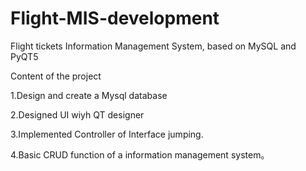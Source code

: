 # Flight-MIS-development
Flight tickets Information Management System, based on MySQL and PyQT5

Content of the project

1.Design and create a Mysql database

2.Designed UI  wiyh QT designer

3.Implemented Controller of Interface jumping.

4.Basic CRUD function of a information management system。
